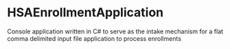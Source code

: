 # HSAEnrollmentApplication
Console application written in C# to serve as the intake mechanism for a flat comma delimited input file application to process enrollments
